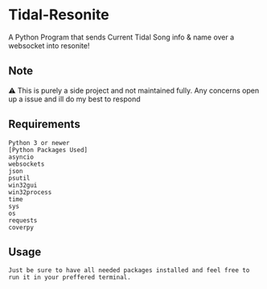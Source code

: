 # Tidal-Resonite
A Python Program that sends Current Tidal Song info &amp; name over a websocket into resonite!

## Note
⚠️ This is purely a side project and not maintained fully. Any concerns open up a issue and ill do my best to respond

## Requirements
```
Python 3 or newer
[Python Packages Used]
asyncio
websockets
json
psutil
win32gui
win32process
time
sys
os
requests
coverpy

```
## Usage
```
Just be sure to have all needed packages installed and feel free to run it in your preffered terminal.
```
